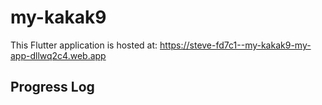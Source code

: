 # my-kakak9

This Flutter application is hosted at: https://steve-fd7c1--my-kakak9-my-app-dllwq2c4.web.app

## Progress Log
